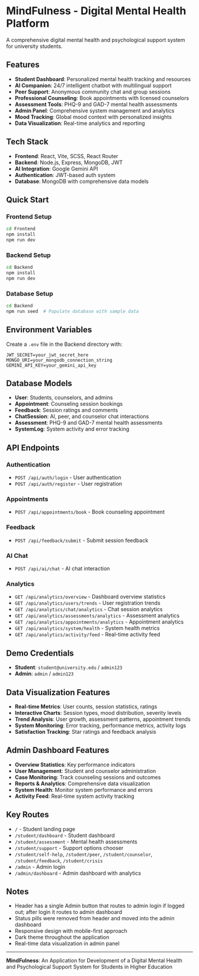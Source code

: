 # MindFulness - Digital Mental Health Platform

A comprehensive digital mental health and psychological support system for university students.

## Features

- **Student Dashboard**: Personalized mental health tracking and resources
- **AI Companion**: 24/7 intelligent chatbot with multilingual support
- **Peer Support**: Anonymous community chat and group sessions
- **Professional Counseling**: Book appointments with licensed counselors
- **Assessment Tools**: PHQ-9 and GAD-7 mental health assessments
- **Admin Panel**: Comprehensive system management and analytics
- **Mood Tracking**: Global mood context with personalized insights
- **Data Visualization**: Real-time analytics and reporting

## Tech Stack

- **Frontend**: React, Vite, SCSS, React Router
- **Backend**: Node.js, Express, MongoDB, JWT
- **AI Integration**: Google Gemini API
- **Authentication**: JWT-based auth system
- **Database**: MongoDB with comprehensive data models

## Quick Start

### Frontend Setup
```bash
cd Frontend
npm install
npm run dev
```

### Backend Setup
```bash
cd Backend
npm install
npm run dev
```

### Database Setup
```bash
cd Backend
npm run seed  # Populate database with sample data
```

## Environment Variables

Create a `.env` file in the Backend directory with:
```
JWT_SECRET=your_jwt_secret_here
MONGO_URI=your_mongodb_connection_string
GEMINI_API_KEY=your_gemini_api_key
```

## Database Models

- **User**: Students, counselors, and admins
- **Appointment**: Counseling session bookings
- **Feedback**: Session ratings and comments
- **ChatSession**: AI, peer, and counselor chat interactions
- **Assessment**: PHQ-9 and GAD-7 mental health assessments
- **SystemLog**: System activity and error tracking

## API Endpoints

### Authentication
- `POST /api/auth/login` - User authentication
- `POST /api/auth/register` - User registration

### Appointments
- `POST /api/appointments/book` - Book counseling appointment

### Feedback
- `POST /api/feedback/submit` - Submit session feedback

### AI Chat
- `POST /api/ai/chat` - AI chat interaction

### Analytics
- `GET /api/analytics/overview` - Dashboard overview statistics
- `GET /api/analytics/users/trends` - User registration trends
- `GET /api/analytics/chat/analytics` - Chat session analytics
- `GET /api/analytics/assessments/analytics` - Assessment analytics
- `GET /api/analytics/appointments/analytics` - Appointment analytics
- `GET /api/analytics/system/health` - System health metrics
- `GET /api/analytics/activity/feed` - Real-time activity feed

## Demo Credentials

- **Student**: `student@university.edu` / `admin123`
- **Admin**: `admin` / `admin123`

## Data Visualization Features

- **Real-time Metrics**: User counts, session statistics, ratings
- **Interactive Charts**: Session types, mood distribution, severity levels
- **Trend Analysis**: User growth, assessment patterns, appointment trends
- **System Monitoring**: Error tracking, performance metrics, activity logs
- **Satisfaction Tracking**: Star ratings and feedback analysis

## Admin Dashboard Features

- **Overview Statistics**: Key performance indicators
- **User Management**: Student and counselor administration
- **Case Monitoring**: Track counseling sessions and outcomes
- **Reports & Analytics**: Comprehensive data visualization
- **System Health**: Monitor system performance and errors
- **Activity Feed**: Real-time system activity tracking

## Key Routes

- `/` - Student landing page
- `/student/dashboard` - Student dashboard
- `/student/assessment` - Mental health assessments
- `/student/support` - Support options chooser
- `/student/self-help`, `/student/peer`, `/student/counselor`, `/student/feedback`, `/student/crisis`
- `/admin` - Admin login
- `/admin/dashboard` - Admin dashboard with analytics

## Notes

- Header has a single Admin button that routes to admin login if logged out; after login it routes to admin dashboard
- Status pills were removed from header and moved into the admin dashboard
- Responsive design with mobile-first approach
- Dark theme throughout the application
- Real-time data visualization in admin panel

---

**MindFulness**: An Application for Development of a Digital Mental Health and Psychological Support System for Students in Higher Education
